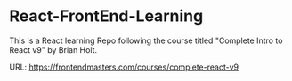 # React-FrontEnd-Learning

This is a React learning Repo following the course titled "Complete Intro to React v9" by Brian Holt.

URL: https://frontendmasters.com/courses/complete-react-v9